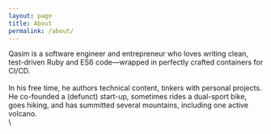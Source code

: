 ```yaml
---
layout: page
title: About
permalink: /about/
---
```

Qasim is a software engineer and entrepreneur who loves writing clean, test-driven Ruby and ES6 code—wrapped in perfectly crafted containers for CI/CD. 
\
\
In his free time, he authors technical content, tinkers with personal projects. He co-founded a (defunct) start-up, sometimes rides a dual-sport bike, goes hiking, and has summitted several mountains, including one active volcano.
\
\